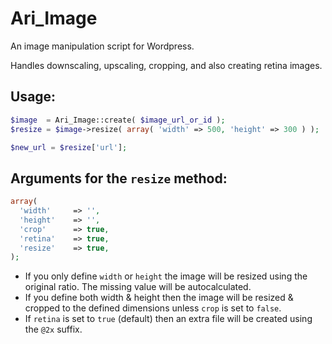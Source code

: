 # Ari_Image

An image manipulation script for Wordpress.

Handles downscaling, upscaling, cropping, and also creating retina images.

## Usage:

```php
$image  = Ari_Image::create( $image_url_or_id );
$resize = $image->resize( array( 'width' => 500, 'height' => 300 ) );

$new_url = $resize['url'];
```

## Arguments for the `resize` method:

```php
array(
  'width'     => '',
  'height'    => '',
  'crop'      => true,
  'retina'    => true,
  'resize'    => true,
);
```

* If you only define `width` or `height` the image will be resized using the original ratio. The missing value will be autocalculated.
* If you define both width & height then the image will be resized & cropped to the defined dimensions unless `crop` is set to `false`.
* If `retina` is set to `true` (default) then an extra file will be created using the `@2x` suffix.
